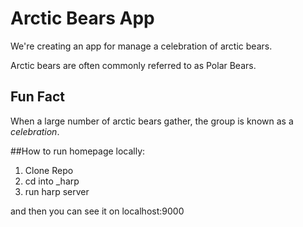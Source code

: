 # Arctic Bears App

We're creating an app for manage a celebration of arctic bears.

Arctic bears are often commonly referred to as Polar Bears.

## Fun Fact

When a large number of arctic bears gather, the group is known as a *celebration*.

##How to run homepage locally:

1. Clone Repo
2. cd into _harp
3. run harp server

and then you can see it on localhost:9000
